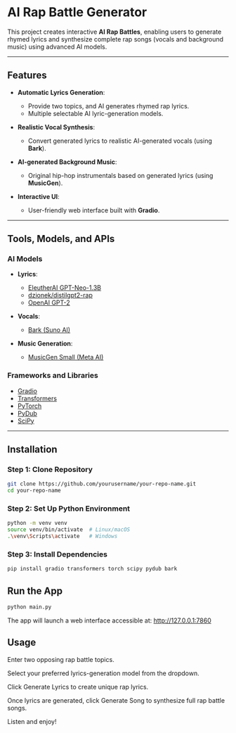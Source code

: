 #  AI Rap Battle Generator

This project creates interactive **AI Rap Battles**, enabling users to generate rhymed lyrics and synthesize complete rap songs (vocals and background music) using advanced AI models.

---

##  Features

- **Automatic Lyrics Generation**:
  - Provide two topics, and AI generates rhymed rap lyrics.
  - Multiple selectable AI lyric-generation models.

- **Realistic Vocal Synthesis**:
  - Convert generated lyrics to realistic AI-generated vocals (using **Bark**).

- **AI-generated Background Music**:
  - Original hip-hop instrumentals based on generated lyrics (using **MusicGen**).

- **Interactive UI**:
  - User-friendly web interface built with **Gradio**.

---

##  Tools, Models, and APIs

### **AI Models**

- **Lyrics**:
  - [EleutherAI GPT-Neo-1.3B](https://huggingface.co/EleutherAI/gpt-neo-1.3B)
  - [dzionek/distilgpt2-rap](https://huggingface.co/dzionek/distilgpt2-rap)
  - [OpenAI GPT-2](https://huggingface.co/gpt2)

- **Vocals**:
  - [Bark (Suno AI)](https://github.com/suno-ai/bark)

- **Music Generation**:
  - [MusicGen Small (Meta AI)](https://huggingface.co/facebook/musicgen-small)

### **Frameworks and Libraries**

- [Gradio](https://gradio.app/)
- [Transformers](https://huggingface.co/docs/transformers/)
- [PyTorch](https://pytorch.org/)
- [PyDub](https://github.com/jiaaro/pydub)
- [SciPy](https://scipy.org/)

---

##  Installation

### Step 1: Clone Repository

```bash
git clone https://github.com/yourusername/your-repo-name.git
cd your-repo-name
```

### Step 2: Set Up Python Environment
```bash
python -m venv venv
source venv/bin/activate  # Linux/macOS
.\venv\Scripts\activate   # Windows
```

### Step 3: Install Dependencies
```bash
pip install gradio transformers torch scipy pydub bark
```

##  Run the App
```bash
python main.py
```

The app will launch a web interface accessible at: http://127.0.0.1:7860


##  Usage
Enter two opposing rap battle topics.

Select your preferred lyrics-generation model from the dropdown.

Click Generate Lyrics to create unique rap lyrics.

Once lyrics are generated, click Generate Song to synthesize full rap battle songs.

Listen and enjoy!